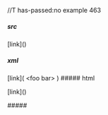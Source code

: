 //T has-passed:no
example 463
##### src
[link](<foo
bar>)
##### xml
<?xml version="1.0" encoding="UTF-8"?>
<!DOCTYPE document SYSTEM "CommonMark.dtd">
<document xmlns="http://commonmark.org/xml/1.0">
  <paragraph>
    <text>[link](</text>
    <html_inline>&lt;foo
bar&gt;</html_inline>
    <text>)</text>
  </paragraph>
</document>
##### html
<p>[link](<foo
bar>)</p>
#####

